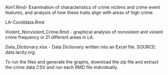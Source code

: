 Aim1.Rmd-  Examination of characteristics of crime victims and crime event features, and analysis of how these traits align with areas of high crime. 

LA-Coviddata.Rmd

Violent_Nonviolent_Crime.Rmd - graphical analysis of nonviolent and violent crime frequency in 21 different areas in LA.

Data_Dictionary.xlsx - Data Dictionary written into an Excel file. SOURCE: data.lacity.org

To run the files and generate the graphs, download the zip file and extract the crime data CSV and run each RMD file individually. 
